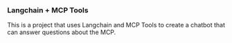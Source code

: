 ### Langchain + MCP Tools
This is a project that uses Langchain and MCP Tools to create a chatbot that can answer questions about the MCP.


